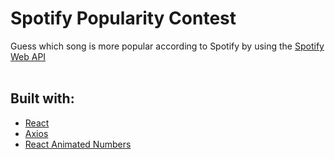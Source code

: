 # Spotify Popularity Contest    
    
Guess which song is more popular according to Spotify by using the [Spotify Web API](https://developer.spotify.com/documentation/web-api/)    
&nbsp;        
      
## Built with:
- [React](https://reactjs.org)
- [Axios](https://axios-http.com)
- [React Animated Numbers](https://github.com/heyman333/react-animated-numbers)